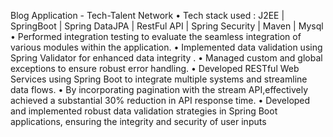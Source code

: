 Blog Application - Tech-Talent Network • Tech stack used : J2EE | SpringBoot | Spring DataJPA | RestFul API | Spring Security | Maven | Mysql
• Performed integration testing to evaluate the seamless integration of various modules within the application.
• Implemented data validation using Spring Validator for enhanced data integrity .
• Managed custom and global exceptions to ensure robust error handling.
• Developed RESTful Web Services using Spring Boot to integrate multiple systems and streamline data flows.
• By incorporating pagination with the stream API,effectively achieved a substantial 30% reduction in API response time.
• Developed and implemented robust data validation strategies in Spring Boot applications, ensuring the integrity and security of user inputs
